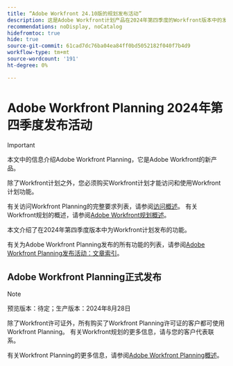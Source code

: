 ```yaml
---
title: “Adobe Workfront 24.10版的规划发布活动”
description: 这是Adobe Workfront计划产品在2024年第四季度的Workfront版本中的发布活动。
recommendations: noDisplay, noCatalog
hidefromtoc: true
hide: true
source-git-commit: 61cad7dc76ba04ea84ff0bd5052182f040f7b4d9
workflow-type: tm+mt
source-wordcount: '191'
ht-degree: 0%

---
```



<!--update metadata:

---
content-type: release-notes
title: "Adobe Workfront Planning Release Activity for the 24.10 Release"
description: This is the release activity for the Adobe Workfront Planning product. 
author: Alina
feature: Product Announcements
recommendations: noDisplay, noCatalog
hidefromtoc: yes
hide: yes
--- -->


<!--add to TOC and miniTOC-->

<!-- send Nolan a link to this article for the 24.10 (q4) release overview page-->

# Adobe Workfront Planning 2024年第四季度发布活动

<!--remove this important intro after the 25.1 release-->

>[!IMPORTANT]
>
>本文中的信息介绍Adobe Workfront Planning，它是Adobe Workfront的新产品。
>
>除了Workfront计划之外，您必须购买Workfront计划才能访问和使用Workfront计划功能。
>
>有关访问Workfront Planning的完整要求列表，请参阅[访问概述](/help/quicksilver/planning/access/access-overview.md)。
>有关Workfront规划的概述，请参阅[Adobe Workfront规划概述](/help/quicksilver/planning/general/planning-overview.md)。
>

本文介绍了在2024年第四季度版本中为Workfront计划发布的功能。

<!--keep the sentence below for all future quarterly release pages-->

有关为Adobe Workfront Planning发布的所有功能的列表，请参阅[Adobe Workfront Planning发布活动：文章索引](/help/quicksilver/product-announcements/product-releases/planning-release-activity/planning-release-activity-article-index.md)。

## Adobe Workfront Planning正式发布

>[!NOTE]
>
>预览版本：待定；生产版本：2024年8月28日


除了Workfront许可证外，所有购买了Workfront Planning许可证的客户都可使用Workfront Planning。 有关Workfront规划的更多信息，请与您的客户代表联系。

有关Workfront Planning的更多信息，请参阅[Adobe Workfront Planning概述](/help/quicksilver/planning/general/planning-overview.md)。
